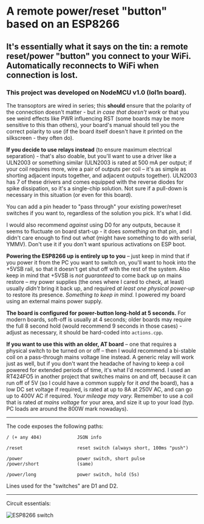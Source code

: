 # A remote power/reset "button" based on an ESP8266
## It's essentially what it says on the tin: a remote reset/power "button" you connect to your WiFi. Automatically reconnects to WiFi when connection is lost.
### This project was developed on NodeMCU v1.0 (lol1n board).

The transoptors are wired in series; this **should** ensure that the polarity of the connection doesn't matter - but *in case that doesn't work* or that you see weird effects like PWR influencing RST (some boards may be more sensitive to this than others), your board's manual should tell you the correct polarity to use (if the board itself doesn't have it printed on the silkscreen - they often do).

**If you decide to use relays instead** (to ensure maximum electrical separation) - that's also doable, but you'll want to use a driver like a ULN2003 or something similar (ULN2003 is rated at 500 mA per output; if your coil requires more, wire a pair of outputs per coil – it's as simple as shorting adjacent inputs together, and adjacent outputs together). ULN2003 has 7 of these drivers and comes equipped with the reverse diodes for spike dissipation, so it's a single-chip solution. Not sure if a pull-down is necessary in this situation (or even for this board).

You can add a pin header to "pass through" your existing power/reset switches if you want to, regardless of the solution you pick. It's what I did.

I would also recommend *against* using D0 for any outputs, because it seems to fluctuate on board start-up - it does *something* on that pin, and I didn't care enough to find out *what* (might have something to do with serial, YMMV). Don't use it if you don't want spurious activations on ESP boot.

**Powering the ESP8266 up is entirely up to you** – just keep in mind that if you power it from the PC you want to switch on, you'll want to hook into the +5VSB rail, so that it doesn't get shut off with the rest of the system. Also keep in mind that +5VSB is _not guaranteed_ to come back up on mains restore – my power supplies (the ones where I cared to check, at least) usually _didn't_ bring it back up, and required _at least one physical power-up_ to restore its presence. _Something to keep in mind._ I powered my board using an external mains power supply.

**The board is configured for power-button long-hold at 5 seconds.** For modern boards, soft-off is usually at 4 seconds; older boards may require the full 8 second hold (would recommend 9 seconds in those cases) - adjust as necessary, it should be hard-coded into `actions.cpp`.

**If you want to use this with an older, AT board** – one that requires a physical switch to be turned on or off – then I would recommend a bi-stable coil on a pass-through mains voltage line instead. A generic relay will work just as well, but if you don't want the headache of having to keep a coil powered for extended periods of time, it's what I'd recommend. I used an RT424FO5 in another project that switches mains on and off, because it can run off of 5V (so I could have a common supply for it _and_ the board), has a low DC set voltage if required, is rated at up to 8A at 250V AC, and can go up to 400V AC if required. _Your mileage may vary._ Remember to use a coil that is rated _at mains voltage_ for your area, and size it up to your load (typ. PC loads are around the 800W mark nowadays).

---
The code exposes the following paths:

    / (+ any 404)             JSON info
    
    /reset                    reset switch (always short, 100ms "push")
    
    /power                    power switch, short pulse
    /power/short              (same)
    
    /power/long               power switch, hold (5s)

Lines used for the "switches" are D1 and D2.

---
Circuit essentials:

![ESP8266 switch](https://github.com/Kadigan/esp8266-remote-power-reset-switch/assets/16637976/61f10ace-5ef8-449d-afa2-13582a699e72)
